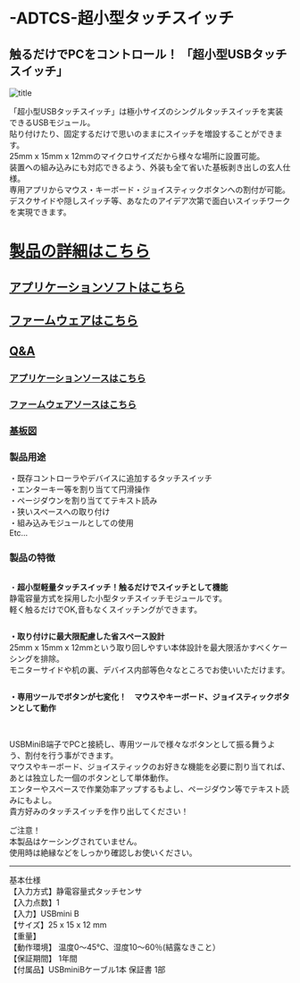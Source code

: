 # -ADTCS-超小型タッチスイッチ

## 触るだけでPCをコントロール！ 「超小型USBタッチスイッチ」

![title](https://bit-trade-one.co.jp/wp/wp-content/uploads/2020/05/adtcs.jpg)

「超小型USBタッチスイッチ」は極小サイズのシングルタッチスイッチを実装できるUSBモジュール。  
貼り付けたり、固定するだけで思いのままにスイッチを増設することができます。  
25mm x 15mm x 12mmのマイクロサイズだから様々な場所に設置可能。  
装置への組み込みにも対応できるよう、外装も全て省いた基板剥き出しの玄人仕様。  
専用アプリからマウス・キーボード・ジョイスティックボタンへの割付が可能。  
デスクサイドや隠しスイッチ等、あなたのアイデア次第で面白いスイッチワークを実現できます。   

# [製品の詳細はこちら](https://bit-trade-one.co.jp/adtcs/) 

## [アプリケーションソフトはこちら](https://github.com/bit-trade-one/ADTCS/raw/master/App/)  

## [ファームウェアはこちら](https://github.com/bit-trade-one/ADTCS/raw/master/Firmware/)

## [Q&A](https://github.com/bit-trade-one/ADTCS/blob/master/FAQ.md)

### [アプリケーションソースはこちら](https://github.com/bit-trade-one/ADTCS/raw/master/App_source/)  

### [ファームウェアソースはこちら](https://github.com/bit-trade-one/ADTCS/raw/master/Firmware_source/)


### [基板図](https://github.com/bit-trade-one/ADTCS/blob/master/Dimentions/ADTCS_Dimention.pdf)
<!--
### [回路図](https://github.com/bit-trade-one/-ADXXXXX-Templateo/blob/master/Schematics/-ADXXXXX-Template-Schematics.pdf)
### [部品表](https://github.com/bit-trade-one-ADXXXXX-Templateo/blob/master/Partslist/-ADXXXXX-Template-Partslist.md)
-->
<!-- wp:heading {"level":3} -->
<h3> 製品用途</h3>
<!-- /wp:heading -->

<!-- wp:paragraph {"fontSize":"medium"} -->
<p class="has-medium-font-size">・既存コントローラやデバイスに追加するタッチスイッチ<br>・エンターキー等を割り当てて円滑操作<br>・ページダウンを割り当ててテキスト読み<br>・狭いスペースへの取り付け<br>・組み込みモジュールとしての使用<br>Etc…</p>
<!-- /wp:paragraph -->

<!-- wp:heading {"level":3} -->
<h3>製品の特徴</h3>
<!-- /wp:heading -->

<!-- wp:image {"id":11525,"sizeSlug":"large"} -->
<figure class="wp-block-image size-large"><img src="https://bit-trade-one.co.jp/wp/wp-content/uploads/2020/05/P1470355.png" alt="" class="wp-image-11525"/></figure>
<!-- /wp:image -->

<!-- wp:paragraph -->
<p>・<strong>超小型軽量タッチスイッチ！触るだけでスイッチとして機能</strong><br>静電容量方式を採用した小型タッチスイッチモジュールです。<br>軽く触るだけでOK,音もなくスイッチングができます。</p>
<!-- /wp:paragraph -->

<!-- wp:image {"id":11523,"sizeSlug":"large"} -->
<figure class="wp-block-image size-large"><img src="https://bit-trade-one.co.jp/wp/wp-content/uploads/2020/05/IMG_20200303_182046-1-1024x467.jpg" alt="" class="wp-image-11523"/></figure>
<!-- /wp:image -->

<!-- wp:paragraph -->
<p><strong>・取り付けに最大限配慮した省スペース設計</strong><br>25mm x 15mm x 12mmという取り回しやすい本体設計を最大限活かすべくケーシングを排除。<br>モニターサイドや机の裏、デバイス内部等色々なところでお使いいただけます。</p>
<!-- /wp:paragraph -->

<!-- wp:image {"id":11524,"sizeSlug":"large"} -->
<figure class="wp-block-image size-large"><img src="https://bit-trade-one.co.jp/wp/wp-content/uploads/2020/05/da29a7309215fff75e4dcd5309d9a9aa.jpg" alt="" class="wp-image-11524"/></figure>
<!-- /wp:image -->

<!-- wp:paragraph -->
<p><strong>・専用ツールでボタンが七変化！　マウスやキーボード、ジョイスティックボタンとして動作</strong></p>
<!-- /wp:paragraph -->

<!-- wp:image -->
<figure class="wp-block-image"><img src="https://pbs.twimg.com/media/EZfylj8U4AcSJyK?format=png&amp;name=large" alt=""/></figure>
<!-- /wp:image -->

<!-- wp:paragraph -->
<p><br>USBMiniB端子でPCと接続し、専用ツールで様々なボタンとして振る舞うよう、割付を行う事ができます。<br>マウスやキーボード、ジョイスティックのお好きな機能を必要に割り当てれば、あとは独立した一個のボタンとして単体動作。<br>エンターやスペースで作業効率アップするもよし、ページダウン等でテキスト読みにもよし。<br>貴方好みのタッチスイッチを作り出してください！</p>
<!-- /wp:paragraph -->

<!-- wp:paragraph {"textColor":"vivid-red"} -->
<p class="has-vivid-red-color has-text-color">ご注意！<br>本製品はケーシングされていません。<br>使用時は絶縁などをしっかり確認しお使いください。</p>
<!-- /wp:paragraph -->

<!-- wp:separator -->
<hr class="wp-block-separator"/>
<!-- /wp:separator -->

<!-- wp:paragraph {"fontSize":"small"} -->
<p class="has-small-font-size">基本仕様<br>【入力方式】静電容量式タッチセンサ<br>【入力点数】1<br>【入力】USBmini B<br>【サイズ】25 x 15 x 12 mm<br>【重量】<br>【動作環境】 温度0～45℃、湿度10～60％(結露なきこと）<br>【保証期間】 1年間<br>【付属品】USBminiBケーブル1本 保証書 1部</p>
<!-- /wp:paragraph -->

